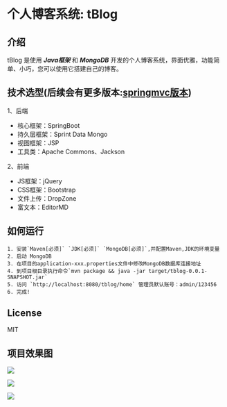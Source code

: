 #  个人博客系统: tBlog

## 介绍

tBlog 是使用 ***Java框架*** 和 ***MongoDB*** 开发的个人博客系统，界面优雅，功能简单、小巧，您可以使用它搭建自己的博客。


## 技术选型(后续会有更多版本:[springmvc版本](https://github.com/tzq668766/tblog/tree/tblog-spirngmvc-mongo))

1、后端

* 核心框架：SpringBoot
* 持久层框架：Sprint Data Mongo
* 视图框架：JSP
* 工具类：Apache Commons、Jackson

2、前端

* JS框架：jQuery
* CSS框架：Bootstrap
* 文件上传：DropZone 
* 富文本：EditorMD


## 如何运行

```
1. 安装`Maven[必须]` `JDK[必须]` `MongoDB[必须]`,并配置Maven,JDK的环境变量
2. 启动 MongoDB
3. 在项目的application-xxx.properties文件中修改MongoDB数据库连接地址
4. 到项目根目录执行命令`mvn package && java -jar target/tblog-0.0.1-SNAPSHOT.jar` 
5. 访问 `http://localhost:8080/tblog/home` 管理员默认账号：admin/123456
6. 完成!
```

## License

MIT


## 项目效果图

![](https://github.com/tzq668766/screenshots/blob/master/tblog_screenshots/tblog-index.jpg)

![](https://github.com/tzq668766/screenshots/blob/master/tblog_screenshots/tblog-personal-page.jpg)

![](https://github.com/tzq668766/screenshots/blob/master/tblog_screenshots/tblog-article-edit.jpg)